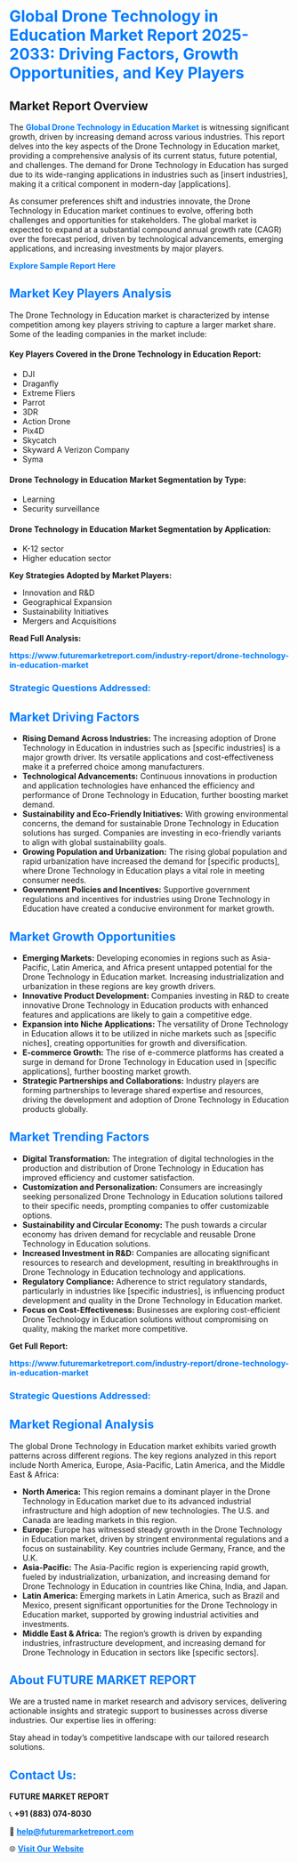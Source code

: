 <h1 style="color: #007BFF;">Global Drone Technology in Education Market Report 2025-2033: Driving Factors, Growth Opportunities, and Key Players</h1>

<section id="overview">
<h2>Market Report Overview</h2>
<p>The <a href="https://www.futuremarketreport.com/industry-report/drone-technology-in-education-market" style="color: #007BFF; text-decoration: none;"><strong>Global Drone Technology in Education Market</strong></a> is witnessing significant growth, driven by increasing demand across various industries. This report delves into the key aspects of the Drone Technology in Education market, providing a comprehensive analysis of its current status, future potential, and challenges. The demand for Drone Technology in Education has surged due to its wide-ranging applications in industries such as [insert industries], making it a critical component in modern-day [applications].</p>
<p>As consumer preferences shift and industries innovate, the Drone Technology in Education market continues to evolve, offering both challenges and opportunities for stakeholders. The global market is expected to expand at a substantial compound annual growth rate (CAGR) over the forecast period, driven by technological advancements, emerging applications, and increasing investments by major players.</p>
</section>

<section id="overview">
<p><a href="https://www.futuremarketreport.com/request-sample/reportId=56843" style="color: #007BFF; text-decoration: none;"><strong>Explore Sample Report Here</strong></a></p>
</section>

<section id="key-players">
<h2 style="color: #007BFF;">Market Key Players Analysis</h2>
<p>The Drone Technology in Education market is characterized by intense competition among key players striving to capture a larger market share. Some of the leading companies in the market include:</p>
<h4>Key Players Covered in the Drone Technology in Education Report:</h4>
<ul><li>DJI</li><li>Draganfly</li><li>Extreme Fliers</li><li>Parrot</li><li>3DR</li><li>Action Drone</li><li>Pix4D</li><li>Skycatch</li><li>Skyward A Verizon Company</li><li>Syma</li></ul>
<h4>Drone Technology in Education Market Segmentation by Type:</h4>
<ul><li>Learning</li><li>Security surveillance</li></ul>

<h4>Drone Technology in Education Market Segmentation by Application:</h4>
<ul><li>K-12 sector</li><li>Higher education sector</li></ul>
<p><strong>Key Strategies Adopted by Market Players:</strong></p>
<ul>
<li>Innovation and R&D</li>
<li>Geographical Expansion</li>
<li>Sustainability Initiatives</li>
<li>Mergers and Acquisitions</li>
</ul>
</section>

<section>
<p><strong>Read Full Analysis: </strong></p><a href="https://www.futuremarketreport.com/industry-report/drone-technology-in-education-market" style="color: #007BFF; text-decoration: none;"><strong>https://www.futuremarketreport.com/industry-report/drone-technology-in-education-market</strong></a>
<h3 style="color: #007BFF;">Strategic Questions Addressed:</h3>
</section>

<section id="driving-factors">
<h2 style="color: #007BFF;">Market Driving Factors</h2>
<ul>
<li><strong>Rising Demand Across Industries:</strong> The increasing adoption of Drone Technology in Education in industries such as [specific industries] is a major growth driver. Its versatile applications and cost-effectiveness make it a preferred choice among manufacturers.</li>
<li><strong>Technological Advancements:</strong> Continuous innovations in production and application technologies have enhanced the efficiency and performance of Drone Technology in Education, further boosting market demand.</li>
<li><strong>Sustainability and Eco-Friendly Initiatives:</strong> With growing environmental concerns, the demand for sustainable Drone Technology in Education solutions has surged. Companies are investing in eco-friendly variants to align with global sustainability goals.</li>
<li><strong>Growing Population and Urbanization:</strong> The rising global population and rapid urbanization have increased the demand for [specific products], where Drone Technology in Education plays a vital role in meeting consumer needs.</li>
<li><strong>Government Policies and Incentives:</strong> Supportive government regulations and incentives for industries using Drone Technology in Education have created a conducive environment for market growth.</li>
</ul>
</section>

<section id="growth-opportunities">
<h2 style="color: #007BFF;">Market Growth Opportunities</h2>
<ul>
<li><strong>Emerging Markets:</strong> Developing economies in regions such as Asia-Pacific, Latin America, and Africa present untapped potential for the Drone Technology in Education market. Increasing industrialization and urbanization in these regions are key growth drivers.</li>
<li><strong>Innovative Product Development:</strong> Companies investing in R&D to create innovative Drone Technology in Education products with enhanced features and applications are likely to gain a competitive edge.</li>
<li><strong>Expansion into Niche Applications:</strong> The versatility of Drone Technology in Education allows it to be utilized in niche markets such as [specific niches], creating opportunities for growth and diversification.</li>
<li><strong>E-commerce Growth:</strong> The rise of e-commerce platforms has created a surge in demand for Drone Technology in Education used in [specific applications], further boosting market growth.</li>
<li><strong>Strategic Partnerships and Collaborations:</strong> Industry players are forming partnerships to leverage shared expertise and resources, driving the development and adoption of Drone Technology in Education products globally.</li>
</ul>
</section>

<section id="trending-factors">
<h2 style="color: #007BFF;">Market Trending Factors</h2>
<ul>
<li><strong>Digital Transformation:</strong> The integration of digital technologies in the production and distribution of Drone Technology in Education has improved efficiency and customer satisfaction.</li>
<li><strong>Customization and Personalization:</strong> Consumers are increasingly seeking personalized Drone Technology in Education solutions tailored to their specific needs, prompting companies to offer customizable options.</li>
<li><strong>Sustainability and Circular Economy:</strong> The push towards a circular economy has driven demand for recyclable and reusable Drone Technology in Education solutions.</li>
<li><strong>Increased Investment in R&D:</strong> Companies are allocating significant resources to research and development, resulting in breakthroughs in Drone Technology in Education technology and applications.</li>
<li><strong>Regulatory Compliance:</strong> Adherence to strict regulatory standards, particularly in industries like [specific industries], is influencing product development and quality in the Drone Technology in Education market.</li>
<li><strong>Focus on Cost-Effectiveness:</strong> Businesses are exploring cost-efficient Drone Technology in Education solutions without compromising on quality, making the market more competitive.</li>
</ul>
</section>

<section>
<p><strong>Get Full Report: </strong></p><a href="https://www.futuremarketreport.com/industry-report/drone-technology-in-education-market" style="color: #007BFF; text-decoration: none;"><strong>https://www.futuremarketreport.com/industry-report/drone-technology-in-education-market</strong></a>
<h3 style="color: #007BFF;">Strategic Questions Addressed:</h3>
</section>


<section id="regional-analysis">
<h2 style="color: #007BFF;">Market Regional Analysis</h2>
<p>The global Drone Technology in Education market exhibits varied growth patterns across different regions. The key regions analyzed in this report include North America, Europe, Asia-Pacific, Latin America, and the Middle East & Africa:</p>
<ul>
<li><strong>North America:</strong> This region remains a dominant player in the Drone Technology in Education market due to its advanced industrial infrastructure and high adoption of new technologies. The U.S. and Canada are leading markets in this region.</li>
<li><strong>Europe:</strong> Europe has witnessed steady growth in the Drone Technology in Education market, driven by stringent environmental regulations and a focus on sustainability. Key countries include Germany, France, and the U.K.</li>
<li><strong>Asia-Pacific:</strong> The Asia-Pacific region is experiencing rapid growth, fueled by industrialization, urbanization, and increasing demand for Drone Technology in Education in countries like China, India, and Japan.</li>
<li><strong>Latin America:</strong> Emerging markets in Latin America, such as Brazil and Mexico, present significant opportunities for the Drone Technology in Education market, supported by growing industrial activities and investments.</li>
<li><strong>Middle East & Africa:</strong> The region’s growth is driven by expanding industries, infrastructure development, and increasing demand for Drone Technology in Education in sectors like [specific sectors].</li>
</ul>
</section>

<footer>
<h2 style="color: #007BFF;">About FUTURE MARKET REPORT</h2>
<p>We are a trusted name in market research and advisory services, delivering actionable insights and strategic support to businesses across diverse industries. Our expertise lies in offering:</p>

<p>Stay ahead in today’s competitive landscape with our tailored research solutions.</p>

<h2 style="color: #007BFF;">Contact Us:</h2>
<p><strong>FUTURE MARKET REPORT</strong></p>
<p>📞 <strong>+91 (883) 074-8030</strong></p>
<p>📧 <strong><a href="mailto:help@futuremarketreport.com" style="color: #007BFF;">help@futuremarketreport.com</a></strong></p>
<p>🌐 <strong><a href="https://www.futuremarketreport.com/" style="color: #007BFF;">Visit Our Website</a></strong></p>
</footer>